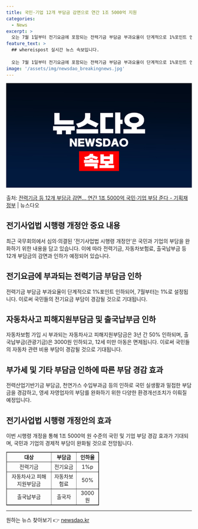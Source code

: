 ```yaml
---
title: 국민·기업 12개 부담금 감면으로 연간 1조 5000억 지원
categories:
  - News
excerpt: >
  오는 7월 1일부터 전기요금에 포함되는 전력기금 부담금 부과요율이 단계적으로 1%포인트 인하되고,항공권 발급…
feature_text: >
  ## whereispost 실시간 뉴스 속보입니다.

  오는 7월 1일부터 전기요금에 포함되는 전력기금 부담금 부과요율이 단계적으로 1%포인트 인하되고,항공권 발급…
image: '/assets/img/newsdao_breakingnews.jpg'
---
```


![뉴스다오 속보](/assets/img/newsdao_breakingnews.jpg)

<p>출처: <a href="https://newsdao.kr/3928" rel="dofollow">전력기금 등 12개 부담금 감면… 연간 1조 5000억 국민·기업 부담 준다 - 기획재정부</a> | 뉴스다오</p>

<h2 data-ke-size="size26">전기사업법 시행령 개정안 중요 내용</h2>
<p data-ke-size="size16">최근 국무회의에서 심의·의결된 '전기사업법 시행령 개정안'은 국민과 기업의 부담을 완화하기 위한 내용을 담고 있습니다. 이에 따라 전력기금, 자동차보험료, 출국납부금 등 12개 부담금의 감면과 인하가 예정되어 있습니다.</p>

<h2 data-ke-size="size26">전기요금에 부과되는 전력기금 부담금 인하</h2>
<p data-ke-size="size16">전력기금 부담금 부과요율이 단계적으로 1%포인트 인하되어, 7월부터는 1%로 설정됩니다. 이로써 국민들의 전기요금 부담이 경감될 것으로 기대됩니다.</p>

<h2 data-ke-size="size26">자동차사고 피해지원부담금 및 출국납부금 인하</h2>
<p data-ke-size="size16">자동차보험 가입 시 부과되는 자동차사고 피해지원부담금은 3년 간 50% 인하되며, 출국납부금(관광기금)은 3000원 인하되고, 12세 미만 아동은 면제됩니다. 이로써 국민들의 자동차 관련 비용 부담이 경감될 것으로 기대됩니다.</p>

<h2 data-ke-size="size26">부가세 및 기타 부담금 인하에 따른 부담 경감 효과</h2>
<p data-ke-size="size16">전력산업기반기금 부담금, 천연가스 수입부과금 등의 인하로 국민 실생활과 밀접한 부담금을 경감하고, 영세 자영업자의 부담를 완화하기 위한 다양한 환경개선조치가 이뤄질 예정입니다.</p>

<h2 data-ke-size="size26">전기사업법 시행령 개정안의 효과</h2>
<p data-ke-size="size16">이번 시행령 개정을 통해 1조 5000억 원 수준의 국민 및 기업 부담 경감 효과가 기대되며, 국민과 기업의 경제적 부담이 완화될 것으로 전망됩니다.</p>

<table style="width: 50%;" border="1">
<tbody>
<tr>
<td style="text-align: center; height: 17px;"><b>대상</b></td>
<td style="text-align: center; height: 17px;"><b>부담금</b></td>
<td style="text-align: center; height: 17px;"><b>인하율</b></td>
</tr>
<tr>
<td style="text-align: center; height: 17px;">전력기금</td>
<td style="text-align: center; height: 17px;">전기요금</td>
<td style="text-align: center; height: 17px;">1%p</td>
</tr>
<tr>
<td style="text-align: center; height: 17px;">자동차사고 피해지원부담금</td>
<td style="text-align: center; height: 17px;">자동차보험료</td>
<td style="text-align: center; height: 17px;">50%</td>
</tr>
<tr>
<td style="text-align: center; height: 17px;">출국납부금</td>
<td style="text-align: center; height: 17px;">출국자</td>
<td style="text-align: center; height: 17px;">3000원</td>
</tr>
</tbody>
</table>
<hr> 

원하는 뉴스 찾아보기 👉 <a href="https://newsdao.kr" rel="dofollow">newsdao.kr</a>


